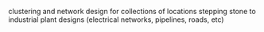 clustering and network design for collections of locations
stepping stone to industrial plant designs (electrical networks, pipelines, roads, etc)
